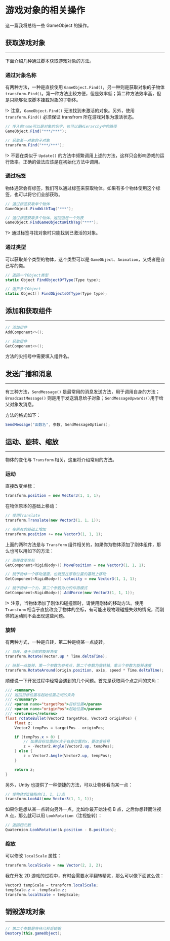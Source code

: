 # 游戏对象的相关操作

这一篇我将总结一些 GameObject 的操作。

## 获取游戏对象

---

下面介绍几种通过脚本获取游戏对象的方法。

### 通过对象名称

有两种方法，一种是直接使用 `GameObject.Find()`，另一种则是获取对象的子物体 `transform.Find()`。第一种方法比较方便，但是效率低；第二种方法效率高，但是只能够获取脚本挂载对象的子物体。

!> 注意，`GameObject.Find()` 无法找到未激活的对象。另外，使用 `transform.Find()` 必须保证 transfrom 所在游戏对象为激活状态。

```csharp
// 传入的name可以是对象的名字，也可以是Hierarchy中的路径
GameObject.Find("***/***");

// 获取某一对象的子对象
transform.Find("***/***");
```

!> 不要在类似于 `Update()` 的方法中频繁调用上述的方法，这样只会影响游戏的运行效率。正确的做法应该是在初始化方法中调用。

### 通过标签

物体通常会有标签，我们可以通过标签来获取物体。如果有多个物体使用这个标签，也可以将它们全部获取。

```csharp
// 通过标签获取单个物体
GameObject.FindWithTag("***");

// 通过标签获取多个物体，返回值是一个列表
GameObject.FindGameObjectsWithTag("***");
```

?> 通过标签寻找对象时只能找到已激活的对象。

### 通过类型

可以获取某个类型的物体，这个类型可以是 `GameObject`、`Animation`，又或者是自己写的类。

```csharp
// 返回一个Object类型
static Object FindObjectOfType(Type type);

// 返货多个Object
static Object[] FindObjectsOfType(Type type);
```

## 添加和获取组件

---

```csharp
// 添加组件
AddComponent<>();

// 获取组件
GetComponent<>();
```

方法的尖括号中需要填入组件名。

## 发送广播和消息

---

有三种方法，`SendMessage()` 是最常用的消息发送方法，用于调用自身的方法；`BroadcastMessage()` 则是用于发送消息给子对象；`SendMessageUpwards()`用于给父对象发消息。

方法的格式如下：

```csharp
SendMessage("函数名", 参数, SendMessageOptions);
```

## 运动、旋转、缩放

---

物体的变化与 `Transform` 相关，这里将介绍常用的方法。

### 运动

直接改变坐标：

```csharp
transform.position = new Vector3(1, 1, 1);
```

在物体原本的基础上移动：

```csharp
// 使用Translate
transform.Translate(new Vector3(1, 1, 1));

// 在原有的基础上增加
transform.position += new Vector3(1, 1, 1);
```

上面的两种方法是与 `Transform` 组件相关的，如果你为物体添加了刚体组件，那么也可以用如下的方法：

```csharp
// 直接改变坐标
GetComponent<RigidBody>().MovePosition = new Vector3(1, 1, 1);

// 赋予物体一个移动速度，也就是在原有位置的基础上移动
GetComponent<RigidBody>().velocity = new Vector3(1, 1, 1);

// 赋予物体一个力，第二个参数为力的作用模式
GetComponent<RigidBody>().AddForce(new Vector3(1, 1, 1));
```

!> 注意，当物体添加了刚体和碰撞器时，请使用刚体的移动方法。使用 `Transform` 相当于直接改变了物体的坐标，有可能出现物理碰撞失效的情况，而刚体的运动则不会出现这些问题。

### 旋转

有两种方式，一种是自转，第二种是绕某一点旋转。

```csharp
// 自转，基于当前的旋转角度
transform.Rotate(Vector.up * Time.deltaTime);

// 绕某一点旋转，第一个参数为参考点，第二个参数为旋转轴，第三个参数为旋转速度
transform.RotateAround(origin.position, axis, speed * Time.deltaTime);
```

顺便说一下开发过程中经常会遇到的几个问题。首先是获取两个点之间的夹角：

```csharp
/// <summary>
/// 返回目标位置与起始位置之间的夹角
/// </summary>
/// <param name="targetPos">目标位置</param>
/// <param name="originPos">起始位置</param>
/// <returns></returns>
float rotateBullet(Vector2 targetPos, Vector2 originPos) {
    float z;
    Vector2 tempPos = targetPos - originPos;

    if (tempPos.x > 0) {
        // 如果目标位置的x大于自身位置的x，要改变符号
        z = -Vector2.Angle(Vector2.up, tempPos);
    } else {
        z = Vector2.Angle(Vector2.up, tempPos);
    }

    return z;
}
```

另外，Untiy 也提供了一种便捷的方法，可以让物体看向某一点：

```csharp
// 使物体的Z轴指向(1, 1, 1)点
transform.LookAt(new Vector3(1, 1, 1));
```

如果你是想从某一点转向另外一点，比如你最开始注视 B 点，之后你想转而注视 A 点，那么就可以用 `LookRotation`（注视旋转）：

```csharp
// 返回四元数
Quaternion.LookRotation(A.position - B.position);
```

### 缩放

可以修改 `localScale` 属性：

```csharp
transform.localScale = new Vector(2, 2, 2);
```

我在开发 2D 游戏的过程中，有时会需要水平翻转精灵，那么可以像下面这么做：

```csharp
Vector3 tempScale = transform.localScale;
tempScale.z = -tempScale.z;
transform.localScale = tempScale;
```

## 销毁游戏对象

---

```csharp
// 第二个参数是等待几秒后销毁
Destory(this.gameObject);
```